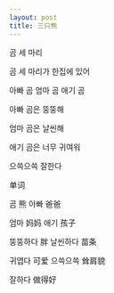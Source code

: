 ```yaml
---
layout: post
title: 三只熊
---
```


곰 세 마리

곰 세 마리가 한집에 있어

아빠 곰 엄마 곰 애기 곰

아빠 곰은 뚱뚱해

엄마 곰은 날씬해

애기 곰은 너무 귀여워

으쓱으쓱 잘한다

单词

곰  熊                아빠   爸爸

엄마  妈妈            애기   孩子

뚱뚱하다  胖          날씬하다  苗条

귀엽다  可爱          으쓱으쓱  耸肩貌

잘하다  做得好
